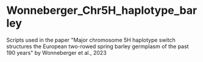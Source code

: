 # Wonneberger_Chr5H_haplotype_barley
Scripts used in the paper "Major chromosome 5H haplotype switch structures the European two-rowed spring barley germplasm of the past 190 years" by Wonneberger et al., 2023
